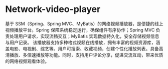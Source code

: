 # Network-video-player
基于 SSM（Spring、Spring MVC、MyBatis）的网络视频播放器，是便捷的线上视频播放平台。Spring 保障系统稳定运行，确保组件有序协作；Spring MVC 负责处理用户请求，实现流畅交互；MyBatis 实现数据持久化，安全存储视频信息与用户记录。  该播放器支持多种格式视频在线播放，拥有丰富的视频资源库，涵盖电影、电视剧、综艺等。用户可搜索、收藏视频，创建个性化播放列表。具备高清播放、多倍速播放等功能。同时，支持用户评论分享，促进交流互动，带来优质的网络视频观看体验。 

